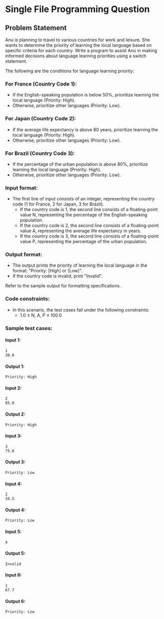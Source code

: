 # Single File Programming Question

## Problem Statement

Anu is planning to travel to various countries for work and leisure. She wants to determine the priority of learning the local language based on specific criteria for each country. Write a program to assist Anu in making informed decisions about language learning priorities using a switch statement.

The following are the conditions for language learning priority:

### For France (Country Code 1):

- If the English-speaking population is below 50%, prioritize learning the local language (Priority: High).
- Otherwise, prioritize other languages (Priority: Low).

### For Japan (Country Code 2):

- If the average life expectancy is above 80 years, prioritize learning the local language (Priority: High).
- Otherwise, prioritize other languages (Priority: Low).

### For Brazil (Country Code 3):

- If the percentage of the urban population is above 80%, prioritize learning the local language (Priority: High).
- Otherwise, prioritize other languages (Priority: Low).

### Input format:

- The first line of input consists of an integer, representing the country code (1 for France, 2 for Japan, 3 for Brazil).
  - If the country code is 1, the second line consists of a floating-point value N, representing the percentage of the English-speaking population.
  - If the country code is 2, the second line consists of a floating-point value A, representing the average life expectancy in years.
  - If the country code is 3, the second line consists of a floating-point value P, representing the percentage of the urban population.

### Output format:

- The output prints the priority of learning the local language in the format: "Priority: [High] or [Low]".
- If the country code is invalid, print "Invalid".

Refer to the sample output for formatting specifications.

### Code constraints:

- In this scenario, the test cases fall under the following constraints:
  - 1.0 ≤ N, A, P ≤ 100.0

### Sample test cases:

#### Input 1:

```
1
30.0
```

#### Output 1:

```
Priority: High
```

#### Input 2:

```
2
85.0
```

#### Output 2:

```
Priority: High
```

#### Input 3:

```
3
75.0
```

#### Output 3:

```
Priority: Low
```

#### Input 4:

```
2
34.5
```

#### Output 4:

```
Priority: Low
```

#### Input 5:

```
4
```

#### Output 5:

```
Invalid
```

#### Input 6:

```
1
67.7
```

#### Output 6:

```
Priority: Low
```
